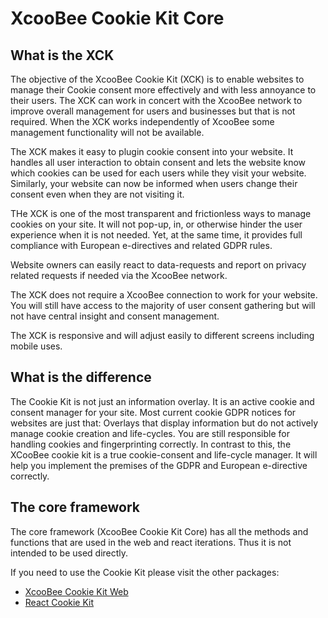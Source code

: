 # XcooBee Cookie Kit Core

## What is the XCK

The objective of the XcooBee Cookie Kit (XCK) is to enable websites to manage their Cookie consent more effectively and with less annoyance to their users. The XCK can work in concert with the XcooBee network to improve overall management for users and businesses but that is not required. When the XCK works independently of XcooBee some management functionality will not be available.

The XCK makes it easy to plugin cookie consent into your website. It handles all user interaction to obtain consent and lets the website know which cookies can be used for each users while they visit your website. Similarly, your website can now be informed when users change their consent even when they are not visiting it.

THe XCK is one of the most transparent and frictionless ways to manage cookies on your site. It will not pop-up, in, or otherwise hinder the user experience when it is not needed. Yet, at the same time, it provides full compliance with European e-directives and related GDPR rules.

Website owners can easily react to data-requests and report on privacy related requests if needed via the XcooBee network.

The XCK does not require a XcooBee connection to work for your website. You will still have access to the majority of user consent gathering but will not have central insight and consent management.

The XCK is responsive and will adjust easily to different screens including mobile uses.

## What is the difference

The Cookie Kit is not just an information overlay. It is an active cookie and consent manager for your site. Most current cookie GDPR notices for websites are just that: Overlays that display information but do not actively manage cookie creation and life-cycles. You are still responsible for handling cookies and fingerprinting correctly. In contrast to this, the XCooBee cookie kit is a true cookie-consent and life-cycle manager. It will help you implement the premises of the GDPR and European e-directive correctly.


## The core framework

The core framework (XcooBee Cookie Kit Core) has all the methods and functions that are used in the web and react iterations. Thus it is not intended to be used directly.

If you need to use the Cookie Kit please visit the other packages:

- [XcooBee Cookie Kit Web](https://github.com/XcooBee/xcoobee-cookie-kit/tree/master/packages/xcoobee-cookie-kit-web)
- [React Cookie Kit](https://github.com/XcooBee/xcoobee-cookie-kit/tree/master/packages/xcoobee-cookie-kit-react)

